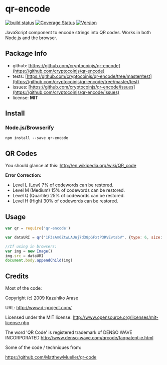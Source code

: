 qr-encode
==========

[![build status](https://secure.travis-ci.org/cryptocoinjs/qr-encode.png)](http://travis-ci.org/cryptocoinjs/qr-encode)
[![Coverage Status](https://img.shields.io/coveralls/cryptocoinjs/qr-encode.svg)](https://coveralls.io/r/cryptocoinjs/qr-encode)
[![Version](http://img.shields.io/npm/v/qr-encode.svg)](https://www.npmjs.org/package/qr-encode)

JavaScript component to encode strings into QR codes. Works in both Node.js and the browser.


Package Info
------------
- github: [https://github.com/cryptocoinjs/qr-encode](https://github.com/cryptocoinjs/qr-encode)
- tests: [https://github.com/cryptocoinjs/qr-encode/tree/master/test](https://github.com/cryptocoinjs/qr-encode/tree/master/test)
- issues: [https://github.com/cryptocoinjs/qr-encode/issues](https://github.com/cryptocoinjs/qr-encode/issues)
- license: **MIT**


Install
-------

### Node.js/Browserify

    npm install --save qr-encode


QR Codes
--------

You should glance at this: http://en.wikipedia.org/wiki/QR_code

**Error Correction:**

- Level L (Low) 7% of codewords can be restored.
- Level M (Medium)  15% of codewords can be restored.
- Level Q (Quartile)  25% of codewords can be restored.
- Level H (High)  30% of codewords can be restored.



Usage
-----

```js
var qr = require('qr-encode')

var dataURI = qr("1F3sAm6ZtwLAUnj7d38pGFxtP3RVEvtsbV", {type: 6, size: 6, level: 'Q'})

//If using in browsers:
var img = new Image()
img.src = dataURI
document.body.appendChild(img)
```



Credits
-------

Most of the code: 
 
Copyright (c) 2009 Kazuhiko Arase

URL: http://www.d-project.com/

Licensed under the MIT license:
http://www.opensource.org/licenses/mit-license.php

The word 'QR Code' is registered trademark of
DENSO WAVE INCORPORATED
http://www.denso-wave.com/qrcode/faqpatent-e.html

Some of the code / techniques from:

https://github.com/MatthewMueller/qr-code
